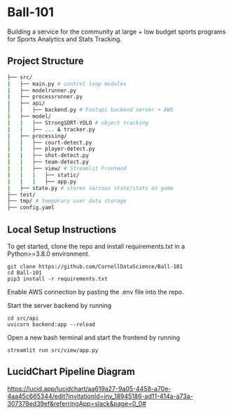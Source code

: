 # Ball-101
Building a service for the community at large + low budget sports programs for Sports Analytics and Stats Tracking.

## Project Structure

```bash
├── src/
|   ├── main.py # control loop modules
|   ├── modelrunner.py
|   ├── processrunner.py
|   ├── api/
│   |   ├── backend.py # Fastapi backend server + AWS
|   ├── model/
|   |   ├── StrongSORT-YOLO # object tracking
|   |   ├── ... & tracker.py
|   ├── processing/
│   |   ├── court-detect.py
|   |   ├── player-detect.py
|   |   ├── shot-detect.py
|   |   ├── team-detect.py
|   |   ├── view/ # Streamlit Frontend
|   |   |   ├── static/
|   |   |   ├── app.py
|   ├── state.py # stores various state/stats on game
├── test/
├── tmp/ # temporary user data storage
├── config.yaml
```

## Local Setup Instructions
To get started, clone the repo and install requirements.txt in a Python>=3.8.0 environment.
```
git clone https://github.com/CornellDataScience/Ball-101
cd Ball-101
pip3 install -r requirements.txt
```

Enable AWS connection by pasting the .env file into the repo.

Start the server backend by running
```
cd src/api
uvicorn backend:app --reload
```

Open a new bash terminal and start the frontend by running
```
streamlit run src/view/app.py
```

## LucidChart Pipeline Diagram 
https://lucid.app/lucidchart/aa619a27-9a05-4458-a70e-4aa45c665344/edit?invitationId=inv_18945186-ad11-414a-a73a-307378ed39ef&referringApp=slack&page=0_0#